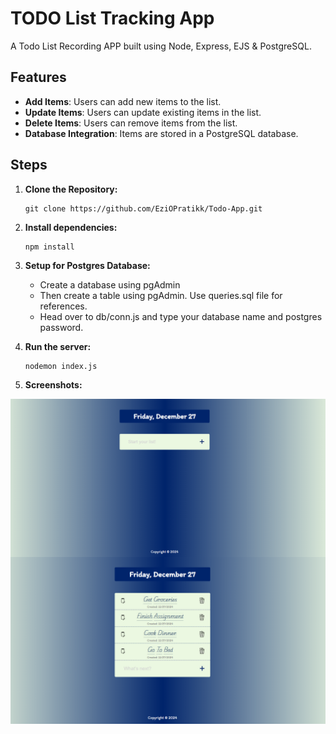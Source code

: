 
# TODO List Tracking App

A Todo List Recording APP built using Node, Express, EJS & PostgreSQL.

## Features

- **Add Items**: Users can add new items to the list.
- **Update Items**: Users can update existing items in the list.
- **Delete Items**: Users can remove items from the list.
- **Database Integration**: Items are stored in a PostgreSQL database.

## Steps

1. **Clone the Repository:**

   ```
   git clone https://github.com/EziOPratikk/Todo-App.git
   ```
2. **Install dependencies:**

    ```
    npm install
    ```
3. **Setup for Postgres Database:**

    - Create a database using pgAdmin
    - Then create a table using pgAdmin. Use queries.sql file for references.
    - Head over to db/conn.js and type your database name and postgres password.

4. **Run the server:**

    ```
    nodemon index.js 
    ```

5. **Screenshots:**

  <img src='public/assets/screenshots/screenshot-1.png' style="display: block;"/>
  <img src='public/assets/screenshots/screenshot-2.png' style="display: block;"/>